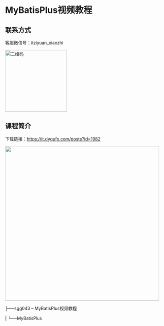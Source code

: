 # MyBatisPlus视频教程

## 联系方式

客服微信号：itziyuan_xiaozhi

<img src="https://ziyuanyun.oss-cn-guangzhou.aliyuncs.com/common/20240614073449/666b82192834a.jpg" width="200" height="200" alt="二维码">

## 课程简介

下载链接：https://it.dyqufx.com/posts?id=1982

<img src="https://ziyuanyun.oss-cn-guangzhou.aliyuncs.com/yun/20240515183619/66449023cc1e4.jpg" width="500" alt="">

  ├──sgg043 &#8211; MyBatisPlus视频教程

 | └──MyBatisPlus

  